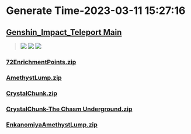 # Generate Time-2023-03-11 15:27:16

## [Genshin_Impact_Teleport Main](https://github.com/Sam5440/Genshin_Impact_Teleport)

>![](https://komarev.com/ghpvc/?username=done439)
>![](https://komarev.com/ghpvc/?username=done438)
>![](https://komarev.com/ghpvc/?username=done437)

### [72EnrichmentPoints.zip](https://raw.githubusercontent.com/Sam5440/Genshin_Impact_Teleport/download/ManualCollectPoint/Chunk/72EnrichmentPoints.zip)

### [AmethystLump.zip](https://raw.githubusercontent.com/Sam5440/Genshin_Impact_Teleport/download/ManualCollectPoint/Chunk/AmethystLump.zip)

### [CrystalChunk.zip](https://raw.githubusercontent.com/Sam5440/Genshin_Impact_Teleport/download/ManualCollectPoint/Chunk/CrystalChunk.zip)

### [CrystalChunk-The Chasm Underground.zip](https://raw.githubusercontent.com/Sam5440/Genshin_Impact_Teleport/download/ManualCollectPoint/Chunk/CrystalChunk-The%20Chasm%20Underground.zip)

### [EnkanomiyaAmethystLump.zip](https://raw.githubusercontent.com/Sam5440/Genshin_Impact_Teleport/download/ManualCollectPoint/Chunk/EnkanomiyaAmethystLump.zip)

